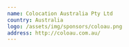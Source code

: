 ```yaml
---
name: Colocation Australia Pty Ltd 
country: Australia
logo: /assets/img/sponsors/coloau.png
address: http://coloau.com.au/
---
```


